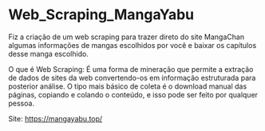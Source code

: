 # Web_Scraping_MangaYabu
Fiz a criação de um web scraping para trazer direto do site MangaChan algumas informações de mangas escolhidos por você e baixar os capítulos desse manga escolhido.

O que é Web Scraping: É uma forma de mineração que permite a extração de dados de sites da web convertendo-os em informação estruturada para posterior análise. O tipo mais básico de coleta é o download manual das páginas, copiando e colando o conteúdo, e isso pode ser feito por qualquer pessoa.

Site: https://mangayabu.top/
